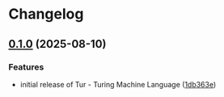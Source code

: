 # Changelog

## [0.1.0](https://github.com/rezigned/tur/compare/tur-cli-v0.0.1...tur-cli-v0.1.0) (2025-08-10)


### Features

* initial release of Tur - Turing Machine Language ([1db363e](https://github.com/rezigned/tur/commit/1db363e0f19758afa17bd3e52e423645cff57b4b))
